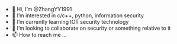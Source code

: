 - 👋 Hi, I’m @ZhangYY1991
- 👀 I’m interested in c/c++, python, information security
- 🌱 I’m currently learning IOT security technology
- 💞️ I’m looking to collaborate on security or something relative to it 
- 📫 How to reach me ...

<!---
ZhangYY1991/ZhangYY1991 is a ✨ special ✨ repository because its `README.md` (this file) appears on your GitHub profile.
You can click the Preview link to take a look at your changes.
--->
